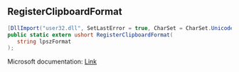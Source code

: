 ## RegisterClipboardFormat

```csharp
[DllImport("user32.dll", SetLastError = true, CharSet = CharSet.Unicode)]
public static extern ushort RegisterClipboardFormat(
   string lpszFormat
);
```

Microsoft documentation: [Link](https://docs.microsoft.com/en-us/windows/win32/api/winuser/nf-winuser-registerclipboardformatw)
